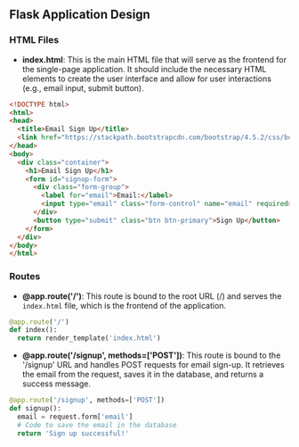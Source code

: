 ## Flask Application Design

### HTML Files

- **index.html**: This is the main HTML file that will serve as the frontend for the single-page application. It should include the necessary HTML elements to create the user interface and allow for user interactions (e.g., email input, submit button).
```html
<!DOCTYPE html>
<html>
<head>
  <title>Email Sign Up</title>
  <link href="https://stackpath.bootstrapcdn.com/bootstrap/4.5.2/css/bootstrap.min.css" rel="stylesheet">
</head>
<body>
  <div class="container">
    <h1>Email Sign Up</h1>
    <form id="signup-form">
      <div class="form-group">
        <label for="email">Email:</label>
        <input type="email" class="form-control" name="email" required>
      </div>
      <button type="submit" class="btn btn-primary">Sign Up</button>
    </form>
  </div>
</body>
</html>
```

### Routes

- **@app.route('/')**: This route is bound to the root URL (/) and serves the `index.html` file, which is the frontend of the application.
```python
@app.route('/')
def index():
  return render_template('index.html')
```

- **@app.route('/signup', methods=['POST'])**: This route is bound to the '/signup' URL and handles POST requests for email sign-up. It retrieves the email from the request, saves it in the database, and returns a success message.
```python
@app.route('/signup', methods=['POST'])
def signup():
  email = request.form['email']
  # Code to save the email in the database
  return 'Sign up successful!'
```